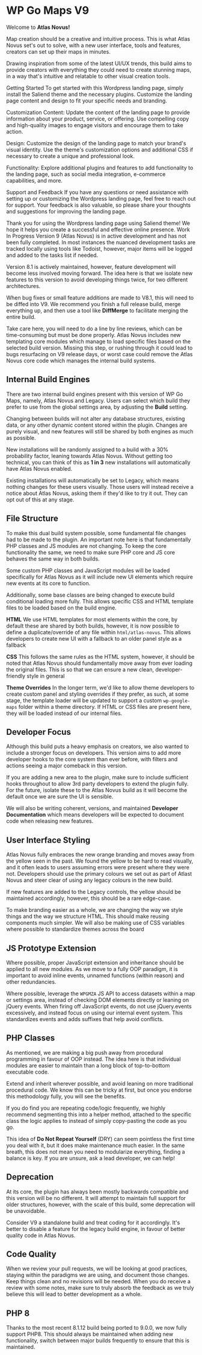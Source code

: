 # WP Go Maps V9
Welcome to **Atlas Novus!**

Map creation should be a creative and intuitive process. This is what Atlas Novus set's out to solve, with a new user interface, tools and features, creators can set up their maps in minutes.

Drawing inspiration from some of the latest UI/UX trends, this build aims to provide creators with everything they could need to create stunning maps, in a way that's intuitive and relatable to other visual creation tools. 

Getting Started
To get started with this Wordpress landing page, simply install the Saliend theme and the necessary plugins. Customize the landing page content and design to fit your specific needs and branding.

Customization
Content: Update the content of the landing page to provide information about your product, service, or offering. Use compelling copy and high-quality images to engage visitors and encourage them to take action.

Design: Customize the design of the landing page to match your brand's visual identity. Use the theme's customization options and additional CSS if necessary to create a unique and professional look.

Functionality: Explore additional plugins and features to add functionality to the landing page, such as social media integration, e-commerce capabilities, and more.

Support and Feedback
If you have any questions or need assistance with setting up or customizing the Wordpress landing page, feel free to reach out for support. Your feedback is also valuable, so please share your thoughts and suggestions for improving the landing page.

Thank you for using the Wordpress landing page using Saliend theme! We hope it helps you create a successful and effective online presence. Work In Progress
Version 9 (Atlas Novus) is in active development and has not been fully completed. In most instances the nuanced development tasks are tracked locally using tools like Todoist, however, major items will be logged and added to the tasks list if needed.

Version 8.1 is actively maintained, however, feature development will become less involved moving forward. The idea here is that we isolate new features to this version to avoid developing things twice, for two different architectures. 

When bug fixes or small feature additions are made to V8.1, this will need to be diffed into V9. We recommend you finish a full release build, merge everything up, and then use a tool like **DiffMerge** to facilitate merging the entire build.

Take care here, you will need to do a line by line reviews, which can be time-consuming but must be done properly. Atlas Novus includes new templating core modules which manage to load specific files based on the selected build version. Missing this step, or rushing through it could lead to bugs resurfacing on V9 release days, or worst case could remove the Atlas Novus core code which manages the internal build systems.

## Internal Build Engines
There are two internal build engines present with this version of WP Go Maps, namely, Atlas Novus and Legacy. Users can select which build they prefer to use from the global settings area, by adjusting the **Build** setting. 

Changing between builds will not alter any database structures, existing data, or any other dynamic content stored within the plugin. Changes are purely visual, and new features will still be shared by both engines as much as possible. 

New installations will be randomly assigned to a build with a 30% probability factor, leaning towards Atlas Novus. Without getting too technical, you can think of this as **1 in 3** new installations will automatically have Atlas Novus enabled.

Existing installations will automatically be set to Legacy, which means nothing changes for these users visually. Those users will instead receive a notice about Atlas Novus, asking them if they'd like to try it out. They can opt out of this at any stage.

## File Structure
To make this dual build system possible, some fundamental file changes had to be made to the plugin. An important note here is that fundamentally PHP classes and JS modules are not changing. To keep the core functionality the same, we need to make sure PHP core and JS core behaves the same way in both builds. 

Some custom PHP classes and JavaScript modules will be loaded specifically for Atlas Novus as it will include new UI elements which require new events at its core to function. 

Additionally, some base classes are being changed to execute build conditional loading more fully. This allows specific CSS and HTML template files to be loaded based on the build engine. 

**HTML** 
We use HTML templates for most elements within the core, by default these are shared by both builds, however, it is now possible to define a duplicate/override of any file within `html/atlas-novus`. This allows developers to create new UI with a fallback to an older panel style as a fallback

**CSS**
This follows the same rules as the HTML system, however, it should be noted that Atlas Novus should fundamentally move away from ever loading the original files. This is so that we can ensure a new clean, developer-friendly style in general

**Theme Overrides**
In the longer term, we'd like to allow theme developers to create custom panel and styling overrides if they prefer, as such, at some stage, the template loader will be updated to support a custom `wp-google-maps` folder within a theme directory. If HTML or CSS files are present here, they will be loaded instead of our internal files. 

## Developer Focus
Although this build puts a heavy emphasis on creators, we also wanted to include a stronger focus on developers. This version aims to add more developer hooks to the core system than ever before, with filters and actions seeing a major comeback in this version. 

If you are adding a new area to the plugin, make sure to include sufficient hooks throughout to allow 3rd party developers to extend the plugin fully. For the future, isolate these to the Atlas Novus build as it will become the default once we are sure the UI is sensible. 

We will also be writing coherent, versions, and maintained **Developer Documentation** which means developers will be expected to document code when releasing new features. 

## User Interface Styling
Atlas Novus fully embraces the new orange branding and moves away from the yellow seen in the past. We found the yellow to be hard to read visually, and it often leads to users assuming errors were present where they were not. Developers should use the primary colours we set out as part of Atlast Novus and steer clear of using any legacy colours in the new build. 

If new features are added to the Legacy controls, the yellow should be maintained accordingly, however, this should be a rare edge-case. 

To make branding easier as a whole, we are changing the way we style things and the way we structure HTML. This should make reusing components much simpler. We will also be making use of CSS variables where possible to standardize themes across the board

## JS Prototype Extension
Where possible, proper JavaScript extension and inheritance should be applied to all new modules. As we move to a fully OOP paradigm, it is important to avoid inline events, unnamed functions (within reason) and other redundancies. 

Where possible, leverage the `WPGMZA` JS API to access datasets within a map or settings area, instead of checking DOM elements directly or leaning on jQuery events. When firing off JavaScript events, do not use jQuery.events excessively, and instead focus on using our internal event system. This standardizes events and adds suffixes that help avoid conflicts.

## PHP Classes
As mentioned, we are making a big push away from procedural programming in favour of OOP instead. The idea here is that individual modules are easier to maintain than a long block of top-to-bottom executable code. 

Extend and inherit wherever possible, and avoid leaning on more traditional procedural code. We know this can be tricky at first, but once you endorse this methodology fully, you will see the benefits. 

If you do find you are repeating code/logic frequently, we highly recommend segmenting this into a helper method, attached to the specific class the logic applies to instead of simply copy-pasting the code as you go. 

This idea of **Do Not Repeat Yourself** (DRY) can seem pointless the first time you deal with it, but it does make maintenance much easier. In the same breath, this does not mean you need to modularize everything, finding a balance is key. If you are unsure, ask a lead developer, we can help! 

## Deprecation
At its core, the plugin has always been mostly backwards compatible and this version will be no different. It will attempt to maintain full support for older structures, however, with the scale of this build, some deprecation will be unavoidable. 

Consider V9 a standalone build and treat coding for it accordingly. It's better to disable a feature for the legacy build engine, in favour of better quality code in Atlas Novus.

## Code Quality
When we review your pull requests, we will be looking at good practices, staying within the paradigms we are using, and document those changes. Keep things clean and no revisions will be needed. When you do receive a review with some notes, make sure to truly absorb the feedback as we truly believe this will lead to better development as a whole.

## PHP 8
Thanks to the most recent 8.1.12 build being ported to 9.0.0, we now fully support PHP8. This should always be maintained when adding new functionality, switch between major builds frequently to ensure that this is maintained. 
